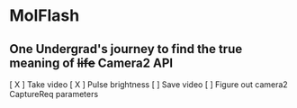 # MolFlash

## One Undergrad's journey to find the true meaning of ~~life~~ Camera2 API

[ X ] Take video
[ X ] Pulse brightness
[ ] Save video
[ ] Figure out camera2 CaptureReq parameters
